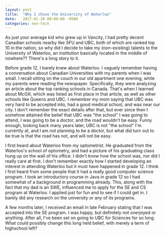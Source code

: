 ```yaml
---
layout: post
title:  "Why I chose the University of Waterloo"
date:   2017-01-20 00:00:00 -0500
categories: non-tech
---
```


As just your average kid who grew up in Vancity, I had pretty decent Canadian schools nearby like SFU and UBC, both of which are ranked top 10 in the nation, so why did I decide to take my (non-existing) talents to the University of Waterloo, an institution basically located in the middle of nowhere?? There's a long story to it.

Before grade 12, I barely knew about Waterloo. I vaguely remember having a conversation about Canadian Universities with my parents when I was small. I recall sitting on the couch in our old apartment one evening, while my parents were reading the newspaper. Specifically, they were analyzing an article about the top ranking schools in Canada. That's when I learned about McGill, which was listed as first place in that article, as well as other schools like Queens and UBC. I remember my mom saying that UBC was very hard to be accepted into, had a good medical school, and was near our city. I don't remember the exact details after that, but ever since then I somehow attained the belief that UBC was "the school" I was going to attend, I was going to be a doctor, and the road wouldn't be easy. Funny enough, looking back many years later, UBC is not "the school" I'm currently at, and I am not planning to be a doctor, but what did turn out to be true is that the road has not, and will not be easy.

I first heard about Waterloo from my optometrist. He graduated from the Waterloo's school of optometry, and had a picture of his graduating class hung up on the wall of his office. I didn't know how the school was, nor did I really care at first. I don't remember exactly how I started developing an interest in attending Waterloo but it must have happened in grade 12. I think I first heard from some people that it had a really good computer science program. I took an introductory course in Java in grade 12 so I had somewhat of a background in programming already. This, along with the fact that my dad is an SWE, influenced me to apply for the SE and CS program at Waterloo. I applied just for fun and to see if I could get in. I barely did any research on the university or any of its programs.

A few months later, I received an email in late February stating that I was accepted into the SE program. I was happy, but definitely not overjoyed or anything. After all, I've been set on going to UBC for Sciences for so long. What could possibly change this long held belief, with merely a term of highschool left?